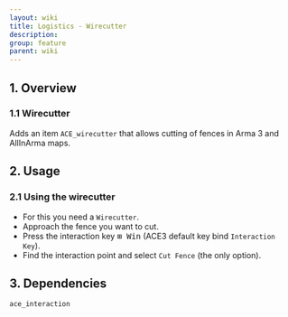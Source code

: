 ```yaml
---
layout: wiki
title: Logistics - Wirecutter
description: 
group: feature
parent: wiki
---
```


## 1. Overview

### 1.1 Wirecutter
Adds an item `ACE_wirecutter` that allows cutting of fences in Arma 3 and AllInArma maps.

## 2. Usage

### 2.1 Using the wirecutter
- For this you need a `Wirecutter`.
- Approach the fence you want to cut.
- Press the interaction key <kbd>⊞&nbsp;Win</kbd> (ACE3 default key bind `Interaction Key`).
- Find the interaction point and select `Cut Fence` (the only option).

## 3. Dependencies

`ace_interaction`
